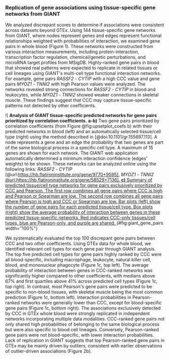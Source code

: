 ### Replication of gene associations using tissue-specific gene networks from GIANT

We analyzed discrepant scores to determine if associations were consistent across datasets beyond GTEx.
Using 144 tissue-specific gene networks from GIANT, where nodes represent genes and edges represent functional relationships weighted with probabilities of interaction, we examined gene pairs in whole blood (Figure 1).
These networks were constructed from various interaction measurements, including protein-interaction, transcription factor regulation, chemical/genetic perturbations, and microRNA target profiles from MSigDB.
Highly-ranked gene pairs in blood that showed real patterns were expected to replicate in related tissues or cell lineages using GIANT's multi-cell type functional interaction networks.
For example, gene pairs *RASSF2* - *CYTIP* with a high CCC value and gene pairs *MYOZ1* - *TNNI2* with high Pearson values were analyzed.
The networks revealed strong connections for *RASSF2* - *CYTIP* in blood and leukocytes, while *MYOZ1* - *TNNI2* showed weaker connections in skeletal muscle.
These findings suggest that CCC may capture tissue-specific patterns not detected by other coefficients.

![
**Analysis of GIANT tissue-specific predicted networks for gene pairs prioritized by correlation coefficients.**
**a-b)** Two gene pairs prioritized by correlation coefficients (from Figure @fig:upsetplot_coefs b) with their predicted networks in blood (left) and an automatically selected tissue/cell type (right) using the method described in [@doi:10.1101/gr.155697.113].
A node represents a gene and an edge the probability that two genes are part of the same biological process in a specific cell type.
A maximum of 15 genes are shown for each network.
The GIANT web application automatically determined a minimum interaction confidence (edges' weights) to be shown.
These networks can be analyzed online using the following links:
*RASSF2* - *CYTIP* [@url:https://hb.flatironinstitute.org/gene/9770+9595],
*MYOZ1* - *TNNI2* [@url:https://hb.flatironinstitute.org/gene/58529+7136].
**c)** Summary of predicted tissue/cell type networks for gene pairs exclusively prioritized by CCC and Pearson.
The first row combines all gene pairs where CCC is high and Pearson or Spearman are low.
The second row combines all gene pairs where Pearson is high and CCC or Spearman are low.
Bar plots (left) show the number of gene pairs for each predicted tissue/cell type.
Box plots (right) show the average probability of interaction between genes in these predicted tissue-specific networks.
Red indicates CCC-only tissues/cell types, blue are Pearson-only, and purple are shared.
](images/coefs_comp/giant_networks/top_gene_pairs-main.svg "GIANT network interaction on gene pairs"){#fig:giant_gene_pairs width="100%"}


We systematically evaluated the top 100 discrepant gene pairs between CCC and two other coefficients.
Using GTEx data for whole blood, we identified relevant cell types for each gene pair through GIANT analysis.
The top five predicted cell types for gene pairs highly ranked by CCC were all blood-specific, including macrophage, leukocyte, natural killer cell, blood, and mononuclear phagocyte (Figure 1c, top left).
The average probability of interaction between genes in CCC-ranked networks was significantly higher compared to other coefficients, with medians above 67% and first quartiles above 41% across predicted cell types (Figure 1c, top right).
In contrast, most Pearson's gene pairs were predicted to be specific to non-blood tissues, with skeletal muscle being the most common prediction (Figure 1c, bottom left).
Interaction probabilities in Pearson-ranked networks were generally lower than CCC, except for blood-specific gene pairs (Figure 1c, bottom right).
The associations exclusively detected by CCC in GTEx whole blood were strongly replicated in independent networks incorporating multiple data modalities.
CCC-ranked gene pairs not only shared high probabilities of belonging to the same biological process but were also specific to blood cell lineages.
Conversely, Pearson-ranked gene pairs were not blood-specific, with lower interaction probabilities.
Lack of replication in GIANT suggests that top Pearson-ranked gene pairs in GTEx may be mainly driven by outliers, consistent with earlier observations of outlier-driven associations (Figure 2b).
